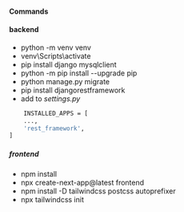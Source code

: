 #### Commands

#### backend

- python -m venv venv
- venv\Scripts\activate
- pip install django mysqlclient
- python -m pip install --upgrade pip
- python manage.py migrate
- pip install djangorestframework
- add to *settings.py*
``` bash
    INSTALLED_APPS = [
    ...,
    'rest_framework',
]
```


##### frontend

- npm install
- npx create-next-app@latest frontend
- npm install -D tailwindcss postcss autoprefixer
- npx tailwindcss init